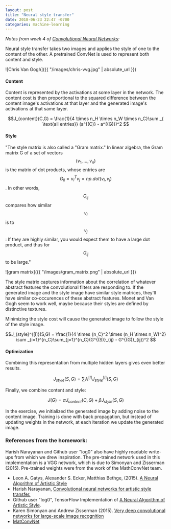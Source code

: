 ```yaml
---
layout: post
title: "Neural style transfer"
date: 2018-06-23 22:47 -0700
categories: machine-learning
---
```


_Notes from week 4 of [Convolutional Neural Networks](https://www.coursera.org/learn/convolutional-neural-networks):_

Neural style transfer takes two images and applies the style of one to the content of the other. A pretrained ConvNet is used to represent both content and style.

![Chris Van Gogh]({{ "/images/chris-vvg.jpg" | absolute_url }})

#### Content

Content is represented by the activations at some layer in the network. The content cost is then proportional to the squared difference between the content image's activations at that layer and the generated image's activations at that same layer.

$$J_{content}(C,G) = \frac{1}{4 \times n_H \times n_W \times n_C}\sum _{ \text{all entries}} (a^{(C)} - a^{(G)})^2 $$

#### Style

"The style matrix is also called a \"Gram matrix.\" In linear algebra, the Gram matrix G of a set of vectors $$(v_{1}, \dots ,v_{n})$$ is the matrix of dot products, whose entries are $${\displaystyle G_{ij} = v_{i}^T v_{j} = np.dot(v_{i}, v_{j})  }$$. In other words, $$G_{ij}$$ compares how similar $$v_i$$ is to $$v_j$$: If they are highly similar, you would expect them to have a large dot product, and thus for $$G_{ij}$$ to be large."

![gram matrix]({{ "/images/gram_matrix.png" | absolute_url }})

The style matrix captures information about the correlation of whatever abstract features the convolutional filters are responding to. If the generated image and the style image have similar style matrices, they'll have similar co-occurences of these abstract features. Monet and Van Gogh seem to work well, maybe because their styles are defined by distinctive textures.

Minimizing the style cost will cause the generated image to follow the style of the style image.

$$J_{style}^{[l]}(S,G) = \frac{1}{4 \times {n_C}^2 \times (n_H \times n_W)^2} \sum _{i=1}^{n_C}\sum_{j=1}^{n_C}(G^{(S)}_{ij} - G^{(G)}_{ij})^2 $$

#### Optimization

Combining this representation from multiple hidden layers gives even better results.

$$J_{style}(S,G) = \sum_{l} \lambda^{[l]} J^{[l]}_{style}(S,G)$$


Finally, we combine content and style:

$$J(G) = \alpha J_{content}(C,G) + \beta J_{style}(S,G)$$

In the exercise, we initialized the generated image by adding noise to the content image. Training is done with back propagation, but instead of updating weights in the network, at each iteration we update the generated image.


### References from the homework:

Harish Narayanan and Github user "log0" also have highly readable write-ups from which we drew inspiration. The pre-trained network used in this implementation is a VGG network, which is due to Simonyan and Zisserman (2015). Pre-trained weights were from the work of the MathConvNet team. 

- Leon A. Gatys, Alexander S. Ecker, Matthias Bethge, (2015). [A Neural Algorithm of Artistic Style](https://arxiv.org/abs/1508.06576) 
- Harish Narayanan, [Convolutional neural networks for artistic style transfer.](https://harishnarayanan.org/writing/artistic-style-transfer/)
- Github user "log0", TensorFlow Implementation of [A Neural Algorithm of Artistic Style](http://www.chioka.in/tensorflow-implementation-neural-algorithm-of-artistic-style).
- Karen Simonyan and Andrew Zisserman (2015). [Very deep convolutional networks for large-scale image recognition](https://arxiv.org/pdf/1409.1556.pdf)
- [MatConvNet](http://www.vlfeat.org/matconvnet/pretrained/)
